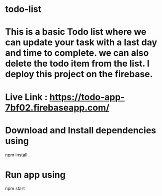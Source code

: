 # todo-list

# This is a basic Todo list where we can update your task with a last day and time to complete. we can also delete the todo item from the list. I  deploy this project on the firebase.

# Live Link : https://todo-app-7bf02.firebaseapp.com/

# Download and Install dependencies using

npm install

# Run app using

npm start
 
